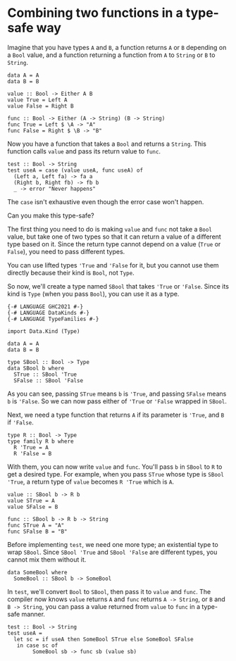 # Combining two functions in a type-safe way

Imagine that you have types `A` and `B`, a function returns `A` or `B` depending on a `Bool` value, and a function returning a function from `A` to `String` or `B` to `String`.

```
data A = A
data B = B

value :: Bool -> Either A B
value True = Left A
value False = Right B

func :: Bool -> Either (A -> String) (B -> String)
func True = Left $ \A -> "A"
func False = Right $ \B -> "B"
```

Now you have a function that takes a `Bool` and returns a `String`. This function calls `value` and pass its return value to `func`.

```
test :: Bool -> String
test useA = case (value useA, func useA) of
  (Left a, Left fa) -> fa a
  (Right b, Right fb) -> fb b
  _ -> error "Never happens"
```

The `case` isn't exhaustive even though the error case won't happen.

Can you make this type-safe?

The first thing you need to do is making `value` and `func` not take a `Bool` value, but take one of two types so that it can return a value of a different type based on it. Since the return type cannot depend on a value (`True` or `False`), you need to pass different types.

You can use lifted types `'True` and `'False` for it, but you cannot use them directly because their kind is `Bool`, not `Type`.

So now, we'll create a type named `SBool` that takes `'True` or `'False`. Since its kind is `Type` (when you pass `Bool`), you can use it as a type.

```
{-# LANGUAGE GHC2021 #-}
{-# LANGUAGE DataKinds #-}
{-# LANGUAGE TypeFamilies #-}

import Data.Kind (Type)

data A = A
data B = B

type SBool :: Bool -> Type
data SBool b where
  STrue :: SBool 'True
  SFalse :: SBool 'False
```

As you can see, passing `STrue` means `b` is `'True`, and passing `SFalse` means `b` is `'False`. So we can now pass either of `'True` or `'False` wrapped in `SBool`.

Next, we need a type function that returns `A` if its parameter is `'True`, and `B` if `'False`.

```
type R :: Bool -> Type
type family R b where
  R 'True = A
  R 'False = B
```

With them, you can now write `value` and `func`. You'll pass `b` in `SBool` to `R` to get a desired type. For example, when you pass `STrue` whose type is `SBool 'True`, a return type of `value` becomes `R 'True` which is `A`.

```
value :: SBool b -> R b
value STrue = A
value SFalse = B

func :: SBool b -> R b -> String
func STrue A = "A"
func SFalse B = "B"
```

Before implementing `test`, we need one more type; an existential type to wrap `SBool`. Since `SBool 'True` and `SBool 'False` are different types, you cannot mix them without it.

```
data SomeBool where
  SomeBool :: SBool b -> SomeBool
```

In `test`, we'll convert `Bool` to `SBool`, then pass it to `value` and `func`. The compiler now knows `value` returns `A` and `func` returns `A -> String`, or `B` and `B -> String`, you can pass a value returned from `value` to `func` in a type-safe manner.

```
test :: Bool -> String
test useA =
  let sc = if useA then SomeBool STrue else SomeBool SFalse
   in case sc of
        SomeBool sb -> func sb (value sb)
```
